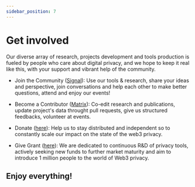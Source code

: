 ```yaml
---
sidebar_position: 7
---
```


# Get involved

Our diverse array of research, projects development and tools production is fueled by people who care about digital privacy, and we hope to keep it real like this, with your support and vibrant help of the community.

- Join the Community ([Signal](https://signal.group/#CjQKIH-1ZYEGp50OBvbJRbITIRxDzjH2pSxl7vdkVZs9g5vgEhDAKUlgYdpxpCpTkNVxow4X)): Use our tools & research, share your ideas and perspective, join conversations and help each other to make better questions, attend and enjoy our events!

- Become a Contributor ([Matrix](https://matrix.to/#/#web3privacy:gwei.cz)): Co-edit research and publications, update project's data throught pull requests, give us structured feedbacks, volunteer at events.

- Donate ([here](https://docs.web3privacy.info/donate)): Help us to stay distributed and independent so to constantly scale our impact on the state of the web3 privacy.

- Give Grant ([here](https://github.com/web3privacy/grants/tree/main)): We are dedicated to continuous R&D of privacy tools, actively seeking new funds to further market maturity and aim to introduce 1 million people to the world of Web3 privacy.


## Enjoy everything!
